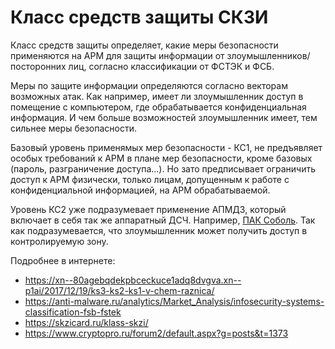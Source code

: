 # Класс средств защиты СКЗИ

Класс средств защиты определяет, какие меры безопасности применяются на АРМ для защиты информации от злоумышленников/посторонних лиц, согласно классификации от ФСТЭК и ФСБ.

Меры по защите информации определяются согласно векторам возможных атак. Как например, имеет ли злоумышленник доступ в помещение с компьютером, где обрабатывается конфиденциальная информация. И чем больше возможностей злоумышленник имеет, тем сильнее меры безопасности.

Базовый уровень применямых мер безопасности - КС1, не предъявляет особых требований к АРМ в плане мер безопасности, кроме базовых (пароль, разграничение доступа...). Но зато предписывает ограничить доступ к АРМ физически, только лицам, допущенным к работе с конфиденциальной информацией, на АРМ обрабатываемой.

Уровень КС2 уже подразумевает применение АПМДЗ, который включает в себя так же аппаратный ДСЧ. Например, [ПАК Соболь](https://www.securitycode.ru/products/pak_sobol/). Так как подразумевается, что злоумышленник может получить доступ в контролируемую зону.

Подробнее в интернете:

- <https://xn--80agebqdekpbceckuce1adq8dvgva.xn--p1ai/2017/12/19/ks3-ks2-ks1-v-chem-raznica/>
- <https://anti-malware.ru/analytics/Market_Analysis/infosecurity-systems-classification-fsb-fstek>
- <https://skzicard.ru/klass-skzi/>
- <https://www.cryptopro.ru/forum2/default.aspx?g=posts&t=1373>
